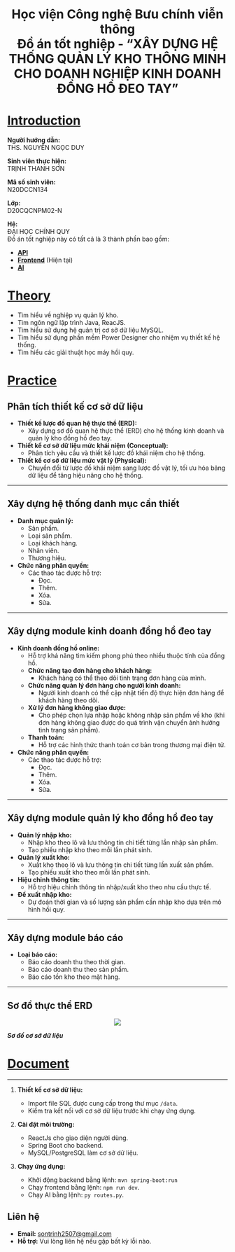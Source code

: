 <h1 align="center"> Học viện Công nghệ Bưu chính viễn thông <br/>
    Đồ án tốt nghiệp - 
    “XÂY DỰNG HỆ THỐNG QUẢN LÝ KHO THÔNG MINH CHO DOANH NGHIỆP KINH DOANH ĐỒNG HỒ ĐEO TAY”
</h1>

# [**Introduction**](#introduction)

**Người hướng dẫn:**  
THS. NGUYỄN NGỌC DUY

**Sinh viên thực hiện:**  
TRỊNH THANH SƠN

**Mã số sinh viên:**  
N20DCCN134

**Lớp:**  
D20CQCNPM02-N

**Hệ:**  
ĐẠI HỌC CHÍNH QUY  
Đồ án tốt nghiệp này có tất cả là 3 thành phần bao gồm:

- [**API**](https://github.com/trinhthanhson/watchshop_be_tn)
- [**Frontend**](#) (Hiện tại)
- [**AI**](https://github.com/trinhthanhson/AI_Linear_Regression)

# [**Theory**](#Theory)

- Tìm hiểu về nghiệp vụ quản lý kho.
- Tìm ngôn ngữ lập trình Java, ReacJS.
- Tìm hiểu sử dụng hệ quản trị cơ sở dữ liệu MySQL.
- Tìm hiểu sử dụng phần mềm Power Designer cho nhiệm vụ thiết kế hệ thống.
- Tìm hiểu các giải thuật học máy hồi quy.

# [**Practice**](#Practice)

## **Phân tích thiết kế cơ sở dữ liệu**

- **Thiết kế lược đồ quan hệ thực thể (ERD):**
  - Xây dựng sơ đồ quan hệ thực thể (ERD) cho hệ thống kinh doanh và quản lý kho đồng hồ đeo tay.
- **Thiết kế cơ sở dữ liệu mức khái niệm (Conceptual):**
  - Phân tích yêu cầu và thiết kế lược đồ khái niệm cho hệ thống.
- **Thiết kế cơ sở dữ liệu mức vật lý (Physical):**
  - Chuyển đổi từ lược đồ khái niệm sang lược đồ vật lý, tối ưu hóa bảng dữ liệu để tăng hiệu năng cho hệ thống.

---

## **Xây dựng hệ thống danh mục cần thiết**

- **Danh mục quản lý:**
  - Sản phẩm.
  - Loại sản phẩm.
  - Loại khách hàng.
  - Nhân viên.
  - Thương hiệu.
- **Chức năng phân quyền:**
  - Các thao tác được hỗ trợ:
    - Đọc.
    - Thêm.
    - Xóa.
    - Sửa.

---

## **Xây dựng module kinh doanh đồng hồ đeo tay**

- **Kinh doanh đồng hồ online:**
  - Hỗ trợ khả năng tìm kiếm phong phú theo nhiều thuộc tính của đồng hồ.
  - **Chức năng tạo đơn hàng cho khách hàng:**
    - Khách hàng có thể theo dõi tình trạng đơn hàng của mình.
  - **Chức năng quản lý đơn hàng cho người kinh doanh:**
    - Người kinh doanh có thể cập nhật tiến độ thực hiện đơn hàng để khách hàng theo dõi.
  - **Xử lý đơn hàng không giao được:**
    - Cho phép chọn lựa nhập hoặc không nhập sản phẩm về kho (khi đơn hàng không giao được do quá trình vận chuyển ảnh hưởng tình trạng sản phẩm).
  - **Thanh toán:**
    - Hỗ trợ các hình thức thanh toán cơ bản trong thương mại điện tử.
- **Chức năng phân quyền:**
  - Các thao tác được hỗ trợ:
    - Đọc.
    - Thêm.
    - Xóa.
    - Sửa.

---

## **Xây dựng module quản lý kho đồng hồ đeo tay**

- **Quản lý nhập kho:**
  - Nhập kho theo lô và lưu thông tin chi tiết từng lần nhập sản phẩm.
  - Tạo phiếu nhập kho theo mỗi lần phát sinh.
- **Quản lý xuất kho:**
  - Xuất kho theo lô và lưu thông tin chi tiết từng lần xuất sản phẩm.
  - Tạo phiếu xuất kho theo mỗi lần phát sinh.
- **Hiệu chỉnh thông tin:**
  - Hỗ trợ hiệu chỉnh thông tin nhập/xuất kho theo nhu cầu thực tế.
- **Đề xuất nhập kho:**
  - Dự đoán thời gian và số lượng sản phẩm cần nhập kho dựa trên mô hình hồi quy.

---

## **Xây dựng module báo cáo**

- **Loại báo cáo:**
  - Báo cáo doanh thu theo thời gian.
  - Báo cáo doanh thu theo sản phẩm.
  - Báo cáo tồn kho theo mặt hàng.

---

## **Sơ đồ thực thể ERD**

<p align="center">
    <img src="./erd_manager.jpg" />
</p>

**_Sơ đồ cơ sở dữ liệu_**

<h3 align="center">

# [**Document**](#document)

---

1. **Thiết kế cơ sở dữ liệu:**
   - Import file SQL được cung cấp trong thư mục `/data`.
   - Kiểm tra kết nối với cơ sở dữ liệu trước khi chạy ứng dụng.
2. **Cài đặt môi trường:**
   - ReactJs cho giao diện người dùng.
   - Spring Boot cho backend.
   - MySQL/PostgreSQL làm cơ sở dữ liệu.
3. **Chạy ứng dụng:**

   - Khởi động backend bằng lệnh: `mvn spring-boot:run`
   - Chạy frontend bằng lệnh: `npm run dev`.
   - Chạy AI bằng lệnh: `py routes.py`.

## **Liên hệ**

- **Email:** sontrinh2507@gmail.com
- **Hỗ trợ:** Vui lòng liên hệ nếu gặp bất kỳ lỗi nào.
